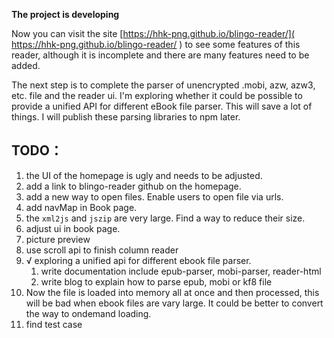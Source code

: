 **The project is developing**

Now you can visit the site [https://hhk-png.github.io/blingo-reader/]( https://hhk-png.github.io/blingo-reader/ ) to see some features of this reader, although it is incomplete and there are many features need to be added.

The next step is to complete the parser of unencrypted .mobi, azw, azw3, etc. file  and the reader ui. I'm exploring whether it could be possible to provide a unified API for different eBook file parser. This will save a lot of things. I will publish these parsing libraries to npm later.

## TODO：

1. the UI of the homepage is ugly and needs to be adjusted.
2. add a link to blingo-reader github on the homepage.
3. add a new way to open files. Enable users to open file via urls.
4. add navMap in Book page.
6. the `xml2js` and `jszip` are very large. Find a way to reduce their size.
7. adjust ui in book page.
7. picture preview
8. use scroll api to finish column reader
9. √ exploring a unified api for different ebook file parser.
   1. write documentation include epub-parser, mobi-parser, reader-html
   2. write blog to explain how to parse epub, mobi or kf8 file
10. Now the file is loaded into memory all at once and then processed, this will be bad when ebook files are vary large. It could be better to convert the way to ondemand loading.
11. find test case
